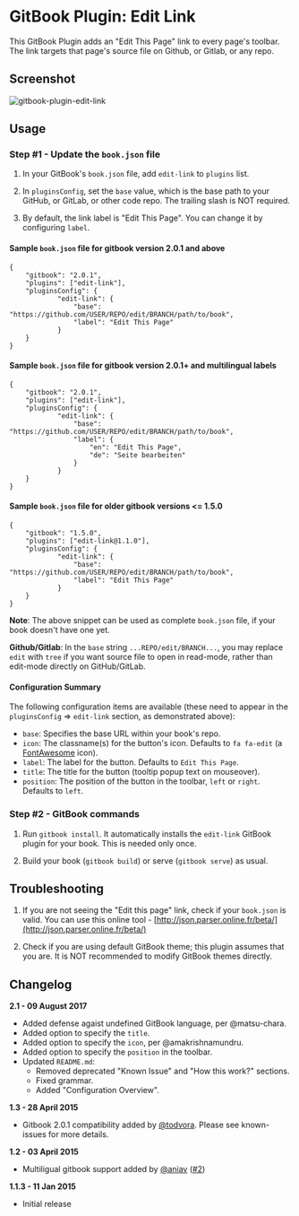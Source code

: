 GitBook Plugin: Edit Link
=========================

This GitBook Plugin adds an "Edit This Page" link to every page's
toolbar. The link targets that page's source file on Github, or Gitlab,
or any repo.

## Screenshot

![gitbook-plugin-edit-link](https://cloud.githubusercontent.com/assets/4115/5695161/f5b79002-99b8-11e4-821a-d2af6c729348.png)

## Usage

### Step #1 - Update the `book.json` file

1. In your GitBook's `book.json` file, add `edit-link` to `plugins` list.

2. In `pluginsConfig`, set the `base` value, which is the base path to your
   GitHub, or GitLab, or other code repo. The trailing slash is NOT required.

3. By default, the link label is "Edit This Page". You can change it by
   configuring `label`.

#### Sample `book.json` file for gitbook version 2.0.1 and above

```
{
    "gitbook": "2.0.1",
    "plugins": ["edit-link"],
    "pluginsConfig": {
            "edit-link": {
                "base": "https://github.com/USER/REPO/edit/BRANCH/path/to/book",
                "label": "Edit This Page"
            }
    }
}
```

#### Sample `book.json` file for gitbook version 2.0.1+ and multilingual labels

```
{
    "gitbook": "2.0.1",
    "plugins": ["edit-link"],
    "pluginsConfig": {
            "edit-link": {
                "base": "https://github.com/USER/REPO/edit/BRANCH/path/to/book",
                "label": {
                    "en": "Edit This Page",
                    "de": "Seite bearbeiten"
                }
            }
    }
}
```

#### Sample `book.json` file for older gitbook versions <= 1.5.0

```
{
    "gitbook": "1.5.0",
    "plugins": ["edit-link@1.1.0"],
    "pluginsConfig": {
            "edit-link": {
                "base": "https://github.com/USER/REPO/edit/BRANCH/path/to/book",
                "label": "Edit This Page"
            }
    }
}
```

**Note**: The above snippet can be used as complete `book.json` file, if
your book doesn't have one yet.

**Github/Gitlab**: In the `base` string `...REPO/edit/BRANCH...`, you
may replace `edit` with `tree` if you want source file to open in
read-mode, rather than edit-mode directly on GitHub/GitLab.

#### Configuration Summary

The following configuration items are available (these need to appear in
the `pluginsConfig` => `edit-link` section, as demonstrated above):

- `base`:     Specifies the base URL within your book's repo.
- `icon`:     The classname(s) for the button's icon. Defaults to
              `fa fa-edit` (a [FontAwesome](http://fontawesome.io/icons/)
              icon).
- `label`:    The label for the button. Defaults to `Edit This Page`.
- `title`:    The title for the button (tooltip popup text on mouseover).
- `position`: The position of the button in the toolbar, `left` or
              `right`. Defaults to `left`.

### Step #2 - GitBook commands

1. Run `gitbook install`. It automatically installs the `edit-link`
   GitBook plugin for your book. This is needed only once.

2. Build your book (`gitbook build`) or serve (`gitbook serve`) as usual.


## Troubleshooting

1. If you are not seeing the "Edit this page" link, check if your
   `book.json` is valid. You can use this online tool -
   [http://json.parser.online.fr/beta/](http://json.parser.online.fr/beta/)

2. Check if you are using default GitBook theme; this plugin assumes
   that you are. It is NOT recommended to modify GitBook themes
   directly.


## Changelog

**2.1 - 09 August 2017**

- Added defense agaist undefined GitBook language, per @matsu-chara.
- Added option to specify the `title`.
- Added option to specify the `icon`, per @amakrishnamundru.
- Added option to specify the `position` in the toolbar.
- Updated `README.md`:
  - Removed deprecated "Known Issue" and "How this work?" sections.
  - Fixed grammar.
  - Added "Configuration Overview".

**1.3 - 28 April 2015**

- Gitbook 2.0.1 compatibility added by [@todvora](https://github.com/rtCamp/gitbook-plugin-edit-link/pull/4). Please see known-issues for more details.

**1.2 - 03 April 2015**

- Multiligual gitbook support added by [@aniav](https://github.com/aniav) ([#2](https://github.com/rtCamp/gitbook-plugin-edit-link/pull/2))

**1.1.3 - 11 Jan 2015**

- Initial release
